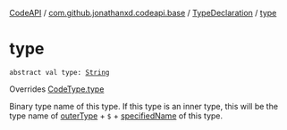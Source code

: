 [CodeAPI](../../index.md) / [com.github.jonathanxd.codeapi.base](../index.md) / [TypeDeclaration](index.md) / [type](.)

# type

`abstract val type: `[`String`](https://kotlinlang.org/api/latest/jvm/stdlib/kotlin/-string/index.html)

Overrides [CodeType.type](../../com.github.jonathanxd.codeapi.type/-code-type/type.md)

Binary type name of this type. If this type is an inner type, this will be the
type name of [outerType](outer-type.md) + `$` + [specifiedName](specified-name.md) of this type.

